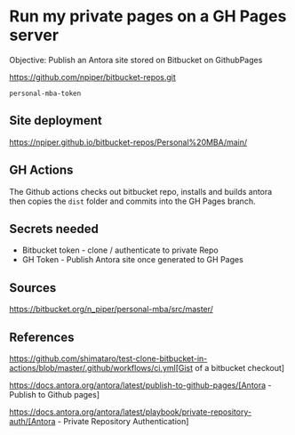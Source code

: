 # Run my private pages on a GH Pages server

Objective: Publish an Antora site stored on Bitbucket on GithubPages

https://github.com/npiper/bitbucket-repos.git

`personal-mba-token`

## Site deployment

https://npiper.github.io/bitbucket-repos/Personal%20MBA/main/

## GH Actions

The Github actions checks out bitbucket repo, installs and builds antora
then copies the `dist` folder and commits into the GH Pages branch.

## Secrets needed

 * Bitbucket token - clone / authenticate to private Repo
 * GH Token - Publish Antora site once generated to GH Pages

## Sources

https://bitbucket.org/n_piper/personal-mba/src/master/

## References

https://github.com/shimataro/test-clone-bitbucket-in-actions/blob/master/.github/workflows/ci.yml[Gist of a bitbucket checkout]

https://docs.antora.org/antora/latest/publish-to-github-pages/[Antora - Publish to Github pages]

https://docs.antora.org/antora/latest/playbook/private-repository-auth/[Antora - Private Repository Authentication]
